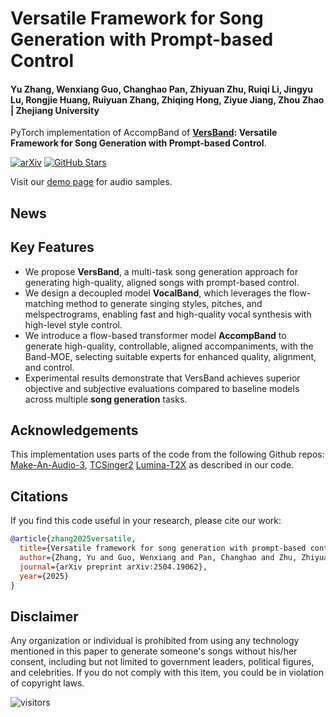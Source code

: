 # Versatile Framework for Song Generation with Prompt-based Control

#### Yu Zhang, Wenxiang Guo, Changhao Pan, Zhiyuan Zhu, Ruiqi Li, Jingyu Lu, Rongjie Huang, Ruiyuan Zhang, Zhiqing Hong, Ziyue Jiang, Zhou Zhao | Zhejiang University

PyTorch implementation of AccompBand of **[VersBand](https://arxiv.org/abs/2504.19062): Versatile Framework for Song Generation with Prompt-based Control**.

[![arXiv](https://img.shields.io/badge/arXiv-Paper-<COLOR>.svg)](https://arxiv.org/abs/2504.19062)
[![GitHub Stars](https://img.shields.io/github/stars/AaronZ345/VersBand?style=social)](https://github.com/AaronZ345/VersBand)

Visit our [demo page](https://aaronz345.github.io/VersBandDemo/) for audio samples.

## News

## Key Features
- We propose **VersBand**, a multi-task song generation approach for generating high-quality, aligned songs with prompt-based control.
- We design a decoupled model **VocalBand**, which leverages the flow-matching method to generate singing styles, pitches, and melspectrograms, enabling fast and high-quality vocal synthesis with high-level style control.
- We introduce a flow-based transformer model **AccompBand** to generate high-quality, controllable, aligned accompaniments, with the Band-MOE, selecting suitable experts for enhanced quality, alignment, and control.
- Experimental results demonstrate that VersBand achieves superior objective and subjective evaluations compared to baseline models across multiple **song generation** tasks.


## Acknowledgements

This implementation uses parts of the code from the following Github repos:
[Make-An-Audio-3](https://github.com/Text-to-Audio/Make-An-Audio-3),
[TCSinger2](https://github.com/AaronZ345/TCSinger2)
[Lumina-T2X](https://github.com/Alpha-VLLM/Lumina-T2X)
as described in our code.

## Citations ##

If you find this code useful in your research, please cite our work:
```bib
@article{zhang2025versatile,
  title={Versatile framework for song generation with prompt-based control},
  author={Zhang, Yu and Guo, Wenxiang and Pan, Changhao and Zhu, Zhiyuan and Li, Ruiqi and Lu, Jingyu and Huang, Rongjie and Zhang, Ruiyuan and Hong, Zhiqing and Jiang, Ziyue and others},
  journal={arXiv preprint arXiv:2504.19062},
  year={2025}
}
```

## Disclaimer ##

Any organization or individual is prohibited from using any technology mentioned in this paper to generate someone's songs without his/her consent, including but not limited to government leaders, political figures, and celebrities. If you do not comply with this item, you could be in violation of copyright laws.

 ![visitors](https://visitor-badge.laobi.icu/badge?page_id=AaronZ345/VersBand)

